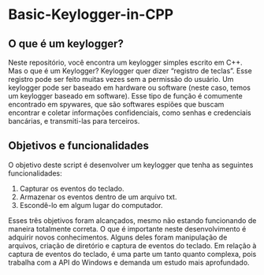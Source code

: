 # Basic-Keylogger-in-CPP

## O que é um keylogger?
Neste repositório, você encontra um keylogger simples escrito em C++. Mas o que é um Keylogger? Keylogger quer dizer “registro de teclas”. Esse registro pode ser feito muitas vezes sem a permissão do usuário. Um keylogger pode ser baseado em hardware ou software (neste caso, temos um keylogger baseado em software). Esse tipo de função é comumente encontrado em spywares, que são softwares espiões que buscam encontrar e coletar informações confidenciais, como senhas e credenciais bancárias, e transmiti-las para terceiros.

## Objetivos e funcionalidades
O objetivo deste script é desenvolver um keylogger que tenha as seguintes funcionalidades:

1. Capturar os eventos do teclado.
2. Armazenar os eventos dentro de um arquivo txt.
3. Escondê-lo em algum lugar do computador.

Esses três objetivos foram alcançados, mesmo não estando funcionando de maneira totalmente correta. O que é importante neste desenvolvimento é adquirir novos conhecimentos. Alguns deles foram manipulação de arquivos, criação de diretório e captura de eventos do teclado. Em relação à captura de eventos do teclado, é uma parte um tanto quanto complexa, pois trabalha com a API do Windows e demanda um estudo mais aprofundado.